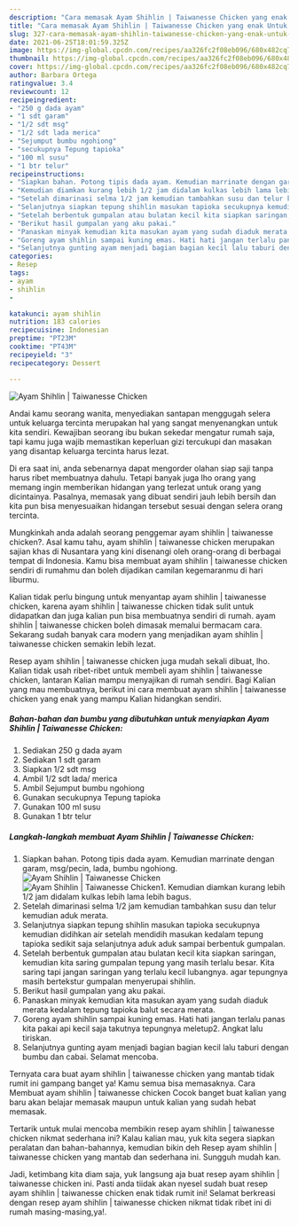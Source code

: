 ```yaml
---
description: "Cara memasak Ayam Shihlin | Taiwanesse Chicken yang enak Untuk Jualan"
title: "Cara memasak Ayam Shihlin | Taiwanesse Chicken yang enak Untuk Jualan"
slug: 327-cara-memasak-ayam-shihlin-taiwanesse-chicken-yang-enak-untuk-jualan
date: 2021-06-25T18:01:59.325Z
image: https://img-global.cpcdn.com/recipes/aa326fc2f08eb096/680x482cq70/ayam-shihlin-taiwanesse-chicken-foto-resep-utama.jpg
thumbnail: https://img-global.cpcdn.com/recipes/aa326fc2f08eb096/680x482cq70/ayam-shihlin-taiwanesse-chicken-foto-resep-utama.jpg
cover: https://img-global.cpcdn.com/recipes/aa326fc2f08eb096/680x482cq70/ayam-shihlin-taiwanesse-chicken-foto-resep-utama.jpg
author: Barbara Ortega
ratingvalue: 3.4
reviewcount: 12
recipeingredient:
- "250 g dada ayam"
- "1 sdt garam"
- "1/2 sdt msg"
- "1/2 sdt lada merica"
- "Sejumput bumbu ngohiong"
- "secukupnya Tepung tapioka"
- "100 ml susu"
- "1 btr telur"
recipeinstructions:
- "Siapkan bahan. Potong tipis dada ayam. Kemudian marrinate dengan garam, msg/pecin, lada, bumbu ngohiong."
- "Kemudian diamkan kurang lebih 1/2 jam didalam kulkas lebih lama lebih bagus."
- "Setelah dimarinasi selma 1/2 jam kemudian tambahkan susu dan telur kemudian aduk merata."
- "Selanjutnya siapkan tepung shihlin masukan tapioka secukupnya kemudian didihkan air setelah mendidih masukan kedalam tepung tapioka sedikit saja selanjutnya aduk aduk sampai berbentuk gumpalan."
- "Setelah berbentuk gumpalan atau bulatan kecil kita siapkan saringan, kemudian kita saring gumpalan tepung yang masih terlalu besar. Kita saring tapi jangan saringan yang terlalu kecil lubangnya. agar tepungnya masih bertekstur gumpalan menyerupai shihlin."
- "Berikut hasil gumpalan yang aku pakai."
- "Panaskan minyak kemudian kita masukan ayam yang sudah diaduk merata kedalam tepung tapioka balut secara merata."
- "Goreng ayam shihlin sampai kuning emas. Hati hati jangan terlalu panas kita pakai api kecil saja takutnya tepungnya meletup2. Angkat lalu tiriskan."
- "Selanjutnya gunting ayam menjadi bagian bagian kecil lalu taburi dengan bumbu dan cabai. Selamat mencoba."
categories:
- Resep
tags:
- ayam
- shihlin
- 

katakunci: ayam shihlin  
nutrition: 183 calories
recipecuisine: Indonesian
preptime: "PT23M"
cooktime: "PT43M"
recipeyield: "3"
recipecategory: Dessert

---
```



![Ayam Shihlin | Taiwanesse Chicken](https://img-global.cpcdn.com/recipes/aa326fc2f08eb096/680x482cq70/ayam-shihlin-taiwanesse-chicken-foto-resep-utama.jpg)

Andai kamu seorang wanita, menyediakan santapan menggugah selera untuk keluarga tercinta merupakan hal yang sangat menyenangkan untuk kita sendiri. Kewajiban seorang ibu bukan sekedar mengatur rumah saja, tapi kamu juga wajib memastikan keperluan gizi tercukupi dan masakan yang disantap keluarga tercinta harus lezat.

Di era  saat ini, anda sebenarnya dapat mengorder olahan siap saji tanpa harus ribet membuatnya dahulu. Tetapi banyak juga lho orang yang memang ingin memberikan hidangan yang terlezat untuk orang yang dicintainya. Pasalnya, memasak yang dibuat sendiri jauh lebih bersih dan kita pun bisa menyesuaikan hidangan tersebut sesuai dengan selera orang tercinta. 



Mungkinkah anda adalah seorang penggemar ayam shihlin | taiwanesse chicken?. Asal kamu tahu, ayam shihlin | taiwanesse chicken merupakan sajian khas di Nusantara yang kini disenangi oleh orang-orang di berbagai tempat di Indonesia. Kamu bisa membuat ayam shihlin | taiwanesse chicken sendiri di rumahmu dan boleh dijadikan camilan kegemaranmu di hari liburmu.

Kalian tidak perlu bingung untuk menyantap ayam shihlin | taiwanesse chicken, karena ayam shihlin | taiwanesse chicken tidak sulit untuk didapatkan dan juga kalian pun bisa membuatnya sendiri di rumah. ayam shihlin | taiwanesse chicken boleh dimasak memalui bermacam cara. Sekarang sudah banyak cara modern yang menjadikan ayam shihlin | taiwanesse chicken semakin lebih lezat.

Resep ayam shihlin | taiwanesse chicken juga mudah sekali dibuat, lho. Kalian tidak usah ribet-ribet untuk membeli ayam shihlin | taiwanesse chicken, lantaran Kalian mampu menyajikan di rumah sendiri. Bagi Kalian yang mau membuatnya, berikut ini cara membuat ayam shihlin | taiwanesse chicken yang enak yang mampu Kalian hidangkan sendiri.

<!--inarticleads1-->

##### Bahan-bahan dan bumbu yang dibutuhkan untuk menyiapkan Ayam Shihlin | Taiwanesse Chicken:

1. Sediakan 250 g dada ayam
1. Sediakan 1 sdt garam
1. Siapkan 1/2 sdt msg
1. Ambil 1/2 sdt lada/ merica
1. Ambil Sejumput bumbu ngohiong
1. Gunakan secukupnya Tepung tapioka
1. Gunakan 100 ml susu
1. Gunakan 1 btr telur




<!--inarticleads2-->

##### Langkah-langkah membuat Ayam Shihlin | Taiwanesse Chicken:

1. Siapkan bahan. Potong tipis dada ayam. Kemudian marrinate dengan garam, msg/pecin, lada, bumbu ngohiong.
<img src="https://img-global.cpcdn.com/steps/b4766e0bcb07b7be/160x128cq70/ayam-shihlin-taiwanesse-chicken-langkah-memasak-1-foto.jpg" alt="Ayam Shihlin | Taiwanesse Chicken"><img src="https://img-global.cpcdn.com/steps/714f979530d5d557/160x128cq70/ayam-shihlin-taiwanesse-chicken-langkah-memasak-1-foto.jpg" alt="Ayam Shihlin | Taiwanesse Chicken">1. Kemudian diamkan kurang lebih 1/2 jam didalam kulkas lebih lama lebih bagus.
1. Setelah dimarinasi selma 1/2 jam kemudian tambahkan susu dan telur kemudian aduk merata.
1. Selanjutnya siapkan tepung shihlin masukan tapioka secukupnya kemudian didihkan air setelah mendidih masukan kedalam tepung tapioka sedikit saja selanjutnya aduk aduk sampai berbentuk gumpalan.
1. Setelah berbentuk gumpalan atau bulatan kecil kita siapkan saringan, kemudian kita saring gumpalan tepung yang masih terlalu besar. Kita saring tapi jangan saringan yang terlalu kecil lubangnya. agar tepungnya masih bertekstur gumpalan menyerupai shihlin.
1. Berikut hasil gumpalan yang aku pakai.
1. Panaskan minyak kemudian kita masukan ayam yang sudah diaduk merata kedalam tepung tapioka balut secara merata.
1. Goreng ayam shihlin sampai kuning emas. Hati hati jangan terlalu panas kita pakai api kecil saja takutnya tepungnya meletup2. Angkat lalu tiriskan.
1. Selanjutnya gunting ayam menjadi bagian bagian kecil lalu taburi dengan bumbu dan cabai. Selamat mencoba.




Ternyata cara buat ayam shihlin | taiwanesse chicken yang mantab tidak rumit ini gampang banget ya! Kamu semua bisa memasaknya. Cara Membuat ayam shihlin | taiwanesse chicken Cocok banget buat kalian yang baru akan belajar memasak maupun untuk kalian yang sudah hebat memasak.

Tertarik untuk mulai mencoba membikin resep ayam shihlin | taiwanesse chicken nikmat sederhana ini? Kalau kalian mau, yuk kita segera siapkan peralatan dan bahan-bahannya, kemudian bikin deh Resep ayam shihlin | taiwanesse chicken yang mantab dan sederhana ini. Sungguh mudah kan. 

Jadi, ketimbang kita diam saja, yuk langsung aja buat resep ayam shihlin | taiwanesse chicken ini. Pasti anda tiidak akan nyesel sudah buat resep ayam shihlin | taiwanesse chicken enak tidak rumit ini! Selamat berkreasi dengan resep ayam shihlin | taiwanesse chicken nikmat tidak ribet ini di rumah masing-masing,ya!.

